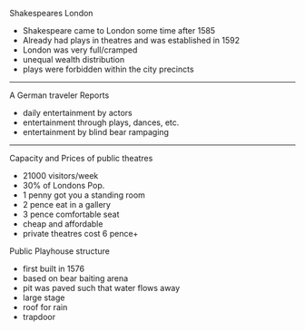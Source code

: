Shakespeares London

- Shakespeare came to London some time after 1585
- Already had plays in theatres and was established in 1592
- London was very full/cramped
- unequal wealth distribution
- plays were forbidden within the city precincts

---

A German traveler Reports

- daily entertainment by actors
- entertainment through plays, dances, etc.
- entertainment by blind bear rampaging

---

Capacity and Prices of public theatres

- 21000 visitors/week
- 30% of Londons Pop.
- 1 penny got you a standing room
- 2 pence eat in a gallery
- 3 pence comfortable seat
- cheap and affordable
- private theatres cost 6 pence+

Public Playhouse structure

- first built in 1576
- based on bear baiting arena
- pit was paved such that water flows away
- large stage
- roof for rain
- trapdoor